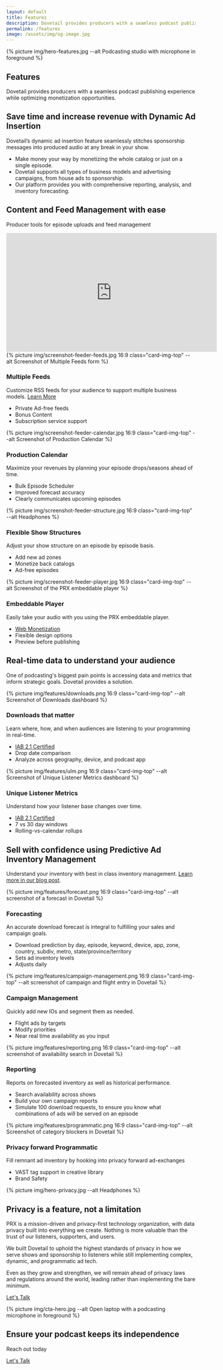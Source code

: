 ```yaml
---
layout: default
title: Features
description: Dovetail provides producers with a seamless podcast publishing experience while optimizing monetization opportunities.
permalink: /features
image: /assets/img/og-image.jpg
---
```


<section class="text-white lede hero px-5 pb-5 m-0">
  <div class="hero-image">
    <div>
    {% picture img/hero-features.jpg --alt Podcasting studio with microphone in foreground %}
    </div>
  </div>
  <div class="hero-content container col-xxl-8">
    <div class="row">
      <div class="col-md-8">
        <div class="hero-content-inner">
          <h1 class="mb-4 fw-bold">Features</h1>
          <p class="lead fs-4">Dovetail provides producers with a seamless podcast publishing experience while optimizing monetization opportunities.</p>
        </div>
      </div>
    </div>
  </div>
</section>

<section class="bg-gray p-5">
  <div class="container col-xxl-8">
    <h2 class="display-6 mb-3 ">Save time and increase revenue with Dynamic Ad Insertion</h2>
    <p>Dovetail’s dynamic ad insertion feature seamlessly stitches sponsorship messages into produced audio at any break in your show.</p>
    <ul>
      <li>Make money your way by monetizing the whole catalog or just on a single episode.</li>
      <li>Dovetail supports all types of business models and advertising campaigns, from house ads to sponsorship.</li>
      <li>Our platform provides you with comprehensive reporting, analysis, and inventory forecasting.</li>
    </ul>
  </div>
</section>

<section class="bg-white p-5">
  <div class="container col-xxl-8">
    <h2 class="display-6 mb-3">Content and Feed Management with ease</h2>
    <p class="lead">Producer tools for episode uploads and feed management</p>
    <div class="row">
      <div class="col-12 mb-4">
        <div class="card">
          <div class="card-body">
            <div style="--aspect-ratio: 16/9;">
              <iframe width="560" height="315" src="https://www.youtube-nocookie.com/embed/LEQqdVBt460?si=dXHtMaQV0h6EMVlb" title="YouTube video player" frameborder="0" allow="accelerometer; autoplay; clipboard-write; encrypted-media; gyroscope; picture-in-picture; web-share" referrerpolicy="strict-origin-when-cross-origin" allowfullscreen></iframe>
            </div>
          </div>  
        </div>
      </div>
    </div>
    <div class="row row-cols-1 row-cols-md-2 g-4">
      <div class="col">
        <div class="card">
          {% picture img/screenshot-feeder-feeds.jpg 16:9 class="card-img-top" --alt Screenshot of Multiple Feeds form %}
          <div class="card-body">
            <h3>Multiple Feeds</h3>
            <p class="mb-0">Customize RSS feeds for your audience to support multiple business models. <a href="/2023/07/06/dovetail-multiple-feeds">Learn More</a></p>
          </div>
          <ul class="list-group list-group-flush">
            <li class="list-group-item">Private Ad-free feeds</li>
            <li class="list-group-item">Bonus Content</li>
            <li class="list-group-item">Subscription service support</li>
          </ul>
        </div>
      </div>
      <div class="col">
        <div class="card">
          {% picture img/screenshot-feeder-calendar.jpg 16:9 class="card-img-top" --alt Screenshot of Production Calendar %}
          <div class="card-body">
            <h3>Production Calendar</h3>
            <p class="mb-0">Maximize your revenues by planning your episode drops/seasons ahead of time.</p>
          </div>
          <ul class="list-group list-group-flush">
            <li class="list-group-item">Bulk Episode Scheduler</li>
            <li class="list-group-item">Improved forecast accuracy</li>
            <li class="list-group-item">Clearly communicates upcoming episodes</li>
          </ul>
        </div>
      </div>
      <div class="col">
        <div class="card">
          {% picture img/screenshot-feeder-structure.jpg 16:9 class="card-img-top" --alt Headphones %}
          <div class="card-body">
            <h3>Flexible Show Structures</h3>
            <p class="mb-0">Adjust your show structure on an episode by episode basis.</p>
          </div>
          <ul class="list-group list-group-flush">
            <li class="list-group-item">Add new ad zones</li>
            <li class="list-group-item">Monetize back catalogs</li>
            <li class="list-group-item">Ad-free episodes</li>
          </ul>
        </div>
      </div>
      <div class="col">
        <div class="card">
          {% picture img/screenshot-feeder-player.jpg 16:9 class="card-img-top" --alt Screenshot of the PRX embeddable player %}
          <div class="card-body">
            <h3>Embeddable Player</h3>
            <p class="mb-0">Easily take your audio with you using the PRX embeddable player.</p>
          </div>
          <ul class="list-group list-group-flush">
            <li class="list-group-item"><a href="/2023/01/03/dovetail-now-supports-web-monetization-podcasting">Web Monetization</a></li>
            <li class="list-group-item">Flexible design options</li>
            <li class="list-group-item">Preview before publishing</li>
          </ul>
        </div>
      </div>
    </div>
  </div>
</section>

<section class="bg-gray p-5">
  <div class="container col-xxl-8">
    <h2 class="display-6 mb-3">Real-time data to understand your audience</h2>
    <p class="lead">One of podcasting's biggest pain points is accessing data and metrics that inform strategic goals. Dovetail provides a solution.</p>
    <div class="row row-cols-1 row-cols-md-2 g-4">
      <div class="col">
        <div class="card">
          {% picture img/features/downloads.png 16:9 class="card-img-top" --alt Screenshot of Downloads dashboard %}
          <div class="card-body">
            <h3>Downloads that matter</h3>
            <p class="mb-0">Learn where, how, and when audiences are listening to your programming in real-time.</p>
          </div>
          <ul class="list-group list-group-flush">
            <li class="list-group-item"><a href="/2023/05/09/dovetail-iab-certified">IAB 2.1 Certified</a></li>
            <li class="list-group-item">Drop date comparison</li>
            <li class="list-group-item">Analyze across geography, device, and podcast app</li>
          </ul>
        </div>
      </div>
      <div class="col">
        <div class="card">
          {% picture img/features/ulm.png 16:9 class="card-img-top" --alt Screenshot of Unique Listener Metrics dashboard %}
          <div class="card-body">
            <h3>Unique Listener Metrics</h3>
            <p class="mb-0">Understand how your listener base changes over time.</p>
          </div>
          <ul class="list-group list-group-flush">
            <li class="list-group-item"><a href="/2023/05/09/dovetail-iab-certified">IAB 2.1 Certified</a></li>
            <li class="list-group-item">7 vs 30 day windows</li>
            <li class="list-group-item">Rolling-vs-calendar rollups</li>
          </ul>
        </div>
      </div>
    </div>
  </div>
</section>

<section class="bg-white p-5">
  <div class="container col-xxl-8">
    <h2 class="display-6 mb-3">Sell with confidence using Predictive Ad Inventory Management</h2>
    <p>Understand your inventory with best in class inventory management. <a href="/2022/07/21/introducing-dovetail-as-product">Learn more in our blog post</a>.</p>
    <div class="row row-cols-1 row-cols-md-2 g-4">
      <div class="col">
        <div class="card">
          {% picture img/features/forecast.png 16:9 class="card-img-top" --alt screenshot of a forecast in Dovetail %}
          <div class="card-body">
            <h3>Forecasting</h3>
            <p class="mb-0">An accurate download forecast is integral to fulfilling your sales and campaign goals.</p>
          </div>
          <ul class="list-group list-group-flush">
            <li class="list-group-item">Download prediction by day, episode, keyword, device, app, zone, country, subdiv, metro, state/province/territory</li>
            <li class="list-group-item">Sets ad inventory levels</li>
            <li class="list-group-item">Adjusts daily</li>
          </ul>
        </div>
      </div>
      <div class="col">
        <div class="card">
          {% picture img/features/campaign-management.png 16:9 class="card-img-top" --alt screenshot of campaign and flight entry in Dovetail %}
          <div class="card-body">
            <h3>Campaign Management</h3>
            <p class="mb-0">Quickly add new IOs and segment them as needed.</p>
          </div>
          <ul class="list-group list-group-flush">
            <li class="list-group-item">Flight ads by targets</li>
            <li class="list-group-item">Modify priorities</li>
            <li class="list-group-item">Near real time availability as you input</li>
          </ul>
        </div>
      </div>
      <div class="col">
        <div class="card">
          {% picture img/features/reporting.png 16:9 class="card-img-top" --alt screenshot of availability search in Dovetail %}
          <div class="card-body">
            <h3>Reporting</h3>
            <p class="mb-0">Reports on forecasted inventory as well as historical performance.</p>
          </div>
          <ul class="list-group list-group-flush">
            <li class="list-group-item">Search availability across shows</li>
            <li class="list-group-item">Build your own campaign reports</li>
            <li class="list-group-item">Simulate 100 download requests, to ensure you know what combinations of ads will be served on an episode</li>
          </ul>
        </div>
      </div>
      <div class="col">
        <div class="card">
          {% picture img/features/programmatic.png 16:9 class="card-img-top" --alt Screenshot of category blockers in Dovetail %}
          <div class="card-body">
            <h3>Privacy forward Programmatic</h3>
            <p class="mb-0">Fill remnant ad inventory by hooking into privacy forward ad-exchanges</p>
          </div>
          <ul class="list-group list-group-flush">
            <li class="list-group-item">VAST tag support in creative library</li>
            <li class="list-group-item">Brand Safety</li>
            <!--<li class="list-group-item">Allow listeners to Opt-out of participating in privacy exchange</li>-->
          </ul>
        </div>
      </div>
    </div>
  </div>
</section>

<section class="hero p-5">
  <div class="hero-image">
    <div>
    {% picture img/hero-privacy.jpg --alt Headphones %}
    </div>
  </div>
  <div class="hero-content container col-xxl-8">
    <div class="row">
      <div class="col-md-8">
        <div class="hero-content-inner">
          <h1 class="mb-4 fw-bold">Privacy is a feature, not a limitation</h1>
          <p class="lead">PRX is a mission-driven and privacy-first technology organization, with data privacy built into everything we create. Nothing is more valuable than the trust of our listeners, supporters, and users.</p>
          <p>We built Dovetail to uphold the highest standards of privacy in how we serve shows and sponsorship to listeners while still implementing complex, dynamic, and programmatic ad tech.</p>
          <p>Even as they grow and strengthen, we will remain ahead of privacy laws and regulations around the world, leading rather than implementing the bare minimum.</p>
          <p class="mb-4"><a href="{% link pages/contact.md %}" type="button" class="btn btn-primary px-4 gap-3">Let's Talk</a></p>
        </div>
      </div>
    </div>
  </div>
</section>

<aside class="text-white hero px-4 m-0 cta">
  <div class="hero-image">
    <div>{% picture img/cta-hero.jpg --alt Open laptop with a podcasting microphone in foreground %}</div>
  </div>
  <div class="hero-content container col-xxl-8 text-center">
    <div class="hero-content-inner">
      <h2 class="display-6 fw-bold">Ensure your podcast keeps its independence</h2>
      <p class="fs-3 mt-2 mb-4">Reach out today</p>
      <p class="text-center mt-4 mb-0"><a href="{% link pages/contact.md %}" type="button" class="btn btn-primary px-4 gap-3">Let's Talk</a></p>
    </div>
  </div>
</aside>
